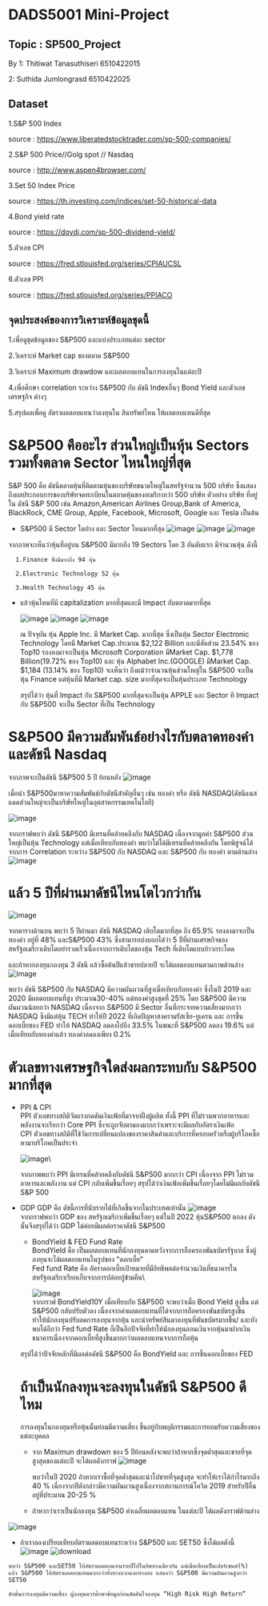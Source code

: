 # DADS5001 Mini-Project

## Topic : SP500_Project

By 1: Thitiwat Tanasuthiseri 6510422015

   2: Suthida Jumlongrasd  6510422025
## Dataset
1.S&P 500 Index 

  source : https://www.liberatedstocktrader.com/sp-500-companies/
  
2.S&P 500 Price//Golg spot // Nasdaq 
  
  source : http://www.aspen4browser.com/
  
3.Set 50 Index Price

  source : https://th.investing.com/indices/set-50-historical-data
  
4.Bond yield rate

  source : https://dqydj.com/sp-500-dividend-yield/
  
5.ตัวเลข CPI 

  source : https://fred.stlouisfed.org/series/CPIAUCSL
  
6.ตัวเลข PPI

  source : https://fred.stlouisfed.org/series/PPIACO

## จุดประสงค์ของการวิเคราะห์ข้อมูลชุดนี้

1.เพื่อดูชุดข้อมูลของ S&P500 และแบ่งประเภทแต่ละ sector

2.วิเคราะห์ Market cap ของตลาด S&P500

3.วิเคราะห์ Maximum drawdow และผลตอบแทนในการลงทุนในแต่ละปี

4.เพื่อศึกษา correlation ระหว่าง S&P500 กับ ดัชนี Indexอื่นๆ Bond Yield และตัวเลขเศรษฐกิจ ต่างๆ

5.สรุปผลเพื่อดู อัตราผลตอบแทนว่าลงทุนใน สินทรัพย์ไหน ให้ผลตอบแทนดีที่สุด

# S&P500 คืออะไร ส่วนใหญ่เป็นหุ้น Sectors รวมทั้งตลาด Sector ไหนใหญ่ที่สุด
S&P 500 คือ ดัชนีตลาดหุ้นที่ติดตามหุ้นของบริษัทขนาดใหญ่ในสหรัฐจำนวน 500 บริษัท ซึ่งแสดงถึงผลประกอบการของบริษัทจดทะเบียนในตลาดหุ้นของอเมริกากว่า 500 บริษัท 
ตัวอย่าง บริษัท ที่อยู่ใน ดัชนี S&P 500 เช่น Amazon,American Airlines Group,Bank of America, BlackRock, CME Group, Apple, Facebook, Microsoft, Google และ Tesla เป็นต้น

* S&P500 มี Sector ใดบ้าง และ Sector ไหนมากที่สุด
   ![image](https://user-images.githubusercontent.com/114090355/226818307-1f2747cd-29fd-4a0c-afc6-8196cc238adf.png)
   ![image](https://user-images.githubusercontent.com/114090355/226168335-60a82bcf-fce0-4a47-9373-95fe194704f1.png)
   ![image](https://user-images.githubusercontent.com/114090355/226170306-1e49cf24-aa2f-494b-83ad-f1d5cca7aa99.png)

จากภาพจะเห็นว่าหุ้นที่อยู่บน S&P500 มีมากถึง 19 Sectors โดย 3 อันดับแรก มีจำนวนหุ้น ดังนี้

      1.Finance ซึ่งมีมากถึง 94 หุ้น

      2.Electronic Technology 52 หุ้น

      3.Health Technology 45 หุ้น



* แล้วหุ้นไหนที่มี capitalization มากที่สุดและมี Impact กับตลาดมากที่สุด

   ![image](https://user-images.githubusercontent.com/114090355/226168322-2581a67a-a4e3-4a9f-af6c-e1358e923255.png)
   ![image](https://user-images.githubusercontent.com/114090355/226184314-b6a49e64-9bdf-40b1-82a8-90e411b2906d.png)
   ![image](https://user-images.githubusercontent.com/114090355/226181242-45fb2781-55af-42ab-acc9-8af37daa3fa3.png)

   ณ ปัจจุบัน หุ้น Apple Inc. มี Market Cap. มากที่สุด ซึ่งเป็นหุ้น Sector Electronic Technology  โดยมี Market Cap.ประมาณ $2,122 Billion และมีสัดส่วน 23.54% ของ Top10 
  รองลงมาจะเป็นหุ้น Microsoft Corporation มีMarket Cap. $1,778 Billion(19.72% ของ Top10) และ หุ้น Alphabet Inc.(GOOGLE)   มีMarket Cap. $1,184 (13.14% ของ Top10)
  จะเห็นว่า ถึงแม้ว่าจำนวนหุ้นส่วนใหญ่ใน S&P500 จะเป็นหุ้น Finance แต่หุ้นที่มี Market cap. size มากที่สุดจะเป็นหุ้นประเภท Technology
  
  สรุปได้ว่า หุ้นที่ Impact กับ S&P500 มากที่สุดจะเป็นหุ้น APPLE และ Sector ที Impact กับ S&P500 จะเป็น Sector ที่เป็น Technology 


# S&P500 มีความสัมพันธ์อย่างไรกับตลาดทองคำและดัชนี Nasdaq

จากภาพจะเป็นดัชนี S&P500 5 ปี ย้อนหลัง 
![image](https://user-images.githubusercontent.com/114090355/226186214-ab4e5bae-1ed9-4873-a587-edf468902dd4.png)

เมื่อนำ S&P500มาหาความสัมพันธ์กับดัชนีสำคัญอื่นๆ เช่น ทองคำ หรือ ดัชนี NASDAQ(ดัชนีแนสแดคส่วนใหญ่จะเป็นบริษัทใหญ่ในอุตสาหกรรมเทคโนโลยี)
   
![image](https://user-images.githubusercontent.com/114090355/226186204-452d00e5-bcb1-4540-9b47-831edac21b7a.png)

จากกราฟพบว่า ดัชนี S&P500 มีเทรนที่คล้ายคลึงกับ NASDAQ เนื่องจากมูลค่า S&P500 ส่วนใหญ่เป็นหุ้น Technology แต่เมื่อเทียบกับทองคำ พบว่าไม่ได้มีเทรนที่คล้ายคลึงกัน โดยพิสูจน์ได้จากการ Correlation ระหว่าง S&P500 กับ NASDAQ และ S&P500 กับ ทองคำ ตามด้านล่าง
![image](https://user-images.githubusercontent.com/114090355/226186193-7ac90e3e-d1d7-477e-99cb-1cbbfbdd7879.png)


# แล้ว 5 ปีที่ผ่านมาดัชนีไหนโตไวกว่ากัน
![image](https://user-images.githubusercontent.com/114090355/226186163-b8c1efef-da8f-4261-86a1-3107a0e5bc59.png)

   จากตารางด้านบน พบว่า 5 ปีผ่านมา ดัชนี NASDAQ เติบโตมากที่สุด ถึง 65.9% รองลงมาจะเป็น ทองคำ อยู่ที่ 48% และS&P500 43% ซึ่งสามารถบ่งบอกได้ว่า 5 ปีที่ผ่านเศรษกิจของสหรัฐอเมริกาเติบโตอย่ารวดเร็วเนื่องจากการเติบโตของหุ้น Tech ที่เติบโตแบบก้าวกระโดด

และถ้าหากลงทุนกองทุน 3 ดัชนี แล้วซื้อต้นปีแล้วขายปลายปี จะได้ผลตอบแทนตามภาพด้านล่าง
![image](https://user-images.githubusercontent.com/114090355/226186138-4f16f9dd-95ec-49a7-8165-08e9774c866a.png)

พบว่า ดัชนี S&P500 กับ NASDAQ มีความผันผวนที่สูงเมื่อเทียบกับทองคำ ซึ่งในปี 2019 และ 2020 มีผลตอบแทนที่สูง ประมาณ30-40% แต่ทองคำสูงสุดที่ 25%
โดย S&P500 มีความผันผวนน้อยกว่า NASDAQ เนื่องจาก S&P500 มี Sector อื่นที่กระจายความเสี่ยงมากกว่า NASDAQ ซึงมีแต่หุ้น TECH
ทำให้ปี 2022 ที่เกิดปัญหาสงครามรัสเซีย-ยูเครน และ การขึ้นดอกเบี้ยของ FED ทำให้ NASDAQ ลดลงไปถึง 33.5% ในขณะที่ S&P500 ลดลง 19.6% แต่เมื่อเทียบกับทองคำแล้ว ทองคำลดลงเพียง 0.2%


# ตัวเลขทางเศรษฐกิจใดส่งผลกระทบกับ S&P500 มากที่สุด

* PPI & CPI\
   PPI ตัวเลขทางสถิติวัดแรงกดดันเงินเฟ้อที่มาจากฝั่งผู้ผลิต ทั้งนี้ PPI ที่ไม่รวมพวกอาหารและพลังงานจะเรียกว่า Core PPI ซึ่งจะถูกจับตามองมากกว่าเพราะจะมีผลกับอัตราเงินเฟ้อ\
   CPI ตัวเลขทางสถิติที่ใช้วัดการเปลี่ยนแปลงของราคาสินค้าและบริการที่ครอบครัวหรือผู้บริโภคซื้อหามาบริโภคเป็นประจำ 
   
   ![image](https://user-images.githubusercontent.com/114090355/226186241-d5b8249e-4c49-4c0e-af00-b045c1f9ed31.png)\
   
   จากภาพพบว่า PPI มีเทรนที่คล้ายคลึงกับดัชนี S&P500 มากกว่า CPI เนื่องจาก PPI ไม่รวมอาหารและพลังงาน แต่ CPI กลับเพิ่มขึ้นเรื่อยๆ สรุปได้ว่าเงินเฟ้อเพิ่มขึ้นเรื่อยๆโดยไม่มีผลกับดัชนี S&P 500
   
* GDP
   GDP คือ ดัชนี้การที่นับรายได้ที่เกิดขึ้นจากในประเทศเท่านั้น
   ![image](https://user-images.githubusercontent.com/114090355/226186278-79016f06-e555-4d08-95f8-d8e9e974e23a.png)\
      จากกราฟพบว่า GDP ของ สหรัฐอเมริกาเพิ่มขึ้นเรื่อยๆ แต่ในปี 2022 หุ้นS&P500 ตกลง ดังนั้นจึงสรุปได้ว่า GDP ไม่ค่อยมีผลต่อราคาดัชนี S&P500
		


  * BondYield & FED Fund Rate\
  	BondYield คือ  เป็นผลตอบแทนที่นักลงทุนคาดหวังจากการถือครองพันธบัตรรัฐบาล ซึ่งผู้ลงทุนจะได้ผลตอบแทนในรูปของ "ดอกเบี้ย" \
	Fed fund Rate คือ  อัตราดอกเบี้ยเป้าหมายที่มีอิทธิพลต่อจำนวนเงินที่ธนาคารในสหรัฐอเมริกาเรียกเก็บจากการปล่อยกู้ข้ามคืน\
	
	![image](https://user-images.githubusercontent.com/114090355/226187358-33c36ed3-47cd-4a89-9693-f47c8774fd39.png)\
      จากกราฟ BondYield10Y เมื่อเทียบกับ S&P500 จะพบว่าเมื่อ Bond Yield สูงขึ้น แต่ S&P500 กลับปรับตัวลง เนื่องจากค่าผลตอบแทนที่ได้จากการถือครองพันธบัตรสูงขึ้น ทำให้นักลงทุนปรับลดการลงทุนจากหุ้น และนำทรัพย์สินมาลงทุนที่พันธบัตรมากขึ้น/
      และยังพบได้อีกว่า Fed fund Rate ก็เป็นอีกปัจจัยที่ทำให้นักลงทุนถอนเงินจากหุ้นมาฝากเงินธนาคารเนื่องจากดอกเบี้ยที่สูงขึ้นมากกว่าผลตอบแทนจากการถือหุ้น
      
  สรุปได้ว่าปัจจัยหลักที่มีผลต่อดัชนี S&P500 คือ BondYield และ การขึ้นดอกเบี้ยของ FED 
  
  
  # ถ้าเป็นนักลงทุนจะลงทุนในดัชนี S&P500 ดีไหม
  
   การลงทุนในกองทุนหรือหุ้นนั้นย่อมมีความเสี่ยง ขึ้นอยู่กับพฤติกรรมและการยอมรับความเสี่ยงของแต่ละบุคคล
   
   * จาก Maximun drawdown ของ 5 ปีย้อนหลังจะพบว่าถ้าหากซึ่งจุดต่ำสุดและขายที่จุดสูงสุดของแต่ละปี จะได้ผลดังกราฟ
   ![image](https://user-images.githubusercontent.com/125905968/226210846-6e49741a-abb8-4443-bd51-609b6abba910.png)


     พบว่าในปี 2020 ถ้าหากเราซื้อที่จุดต่ำสุดและนำไปขายที่จุดสูงสุด จะทำให้เราได้กำไรมากถึง 40 % เนื่องจากปีดังกล่าวมีความผันผวนสูงเนื่องจากสถานการณ์โควิด 2019 สำหรับปีอื่นอยู่ที่ประมาณ 20-25 %
      
   * ถ้าหากว่าเราเป็นนักลงทุน S&P500 ค่าเฉลี่ยผลตอบแทน ในแต่ละปี ได้ผลดังกราฟด้านล่าง

![image](https://user-images.githubusercontent.com/125905968/226210535-04297c42-f85e-41a6-bc77-26d6f3168f18.png)

   * ถ้าเราลองเปรียบเทียบอัตราผลตอบแทนระหว่าง S&P500 และ SET50  ซึ่งได้ผลดังนี้
![image](https://user-images.githubusercontent.com/125905968/226281002-adaff584-515c-45a5-8604-54e4f2b7be7b.png)
![download](https://user-images.githubusercontent.com/125905968/226272639-6b1f8497-500c-4639-bff1-a1299785c386.png)

	พบว่า S&P500 และSET50 ให้อัตราผลตอบแทนรายปีไปในทิศทางเดียวกัน แต่เมื่อเทียบเป็นเปอร์เซนต์(%) แล้ว S&P500 ให้อัตราผลตอบแทนมากกว่าทั้งทางบวกและทางลบ แสดงว่า S&P500 มีความผันผวนสูงกว่า SET50 
	
	ดังนั้นการลงทุนมีความเสี่ยง ผู้ลงทุนควรศึกษาข้อมูลก่อนตัดสินใจลงทุน “High Risk High Return” 
	
	
